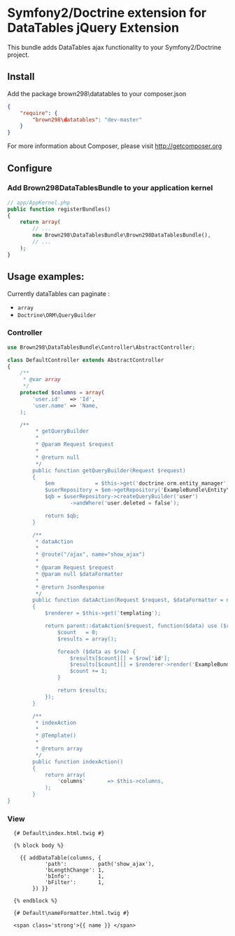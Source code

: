 # Symfony2/Doctrine extension for DataTables jQuery Extension

This bundle adds DataTables ajax functionality to your Symfony2/Doctrine project.

## Install
Add the package brown298\datatables to your composer.json
```json
{
    "require": {
        "brown298\datatables": "dev-master"
    }
}
```
For more information about Composer, please visit http://getcomposer.org

## Configure

### Add Brown298DataTablesBundle to your application kernel

```php
// app/AppKernel.php
public function registerBundles()
{
    return array(
        // ...
        new Brown298\DataTablesBundle\Brown298DataTablesBundle(),
        // ...
    );
}
```

## Usage examples:

Currently dataTables can paginate :

- `array`
- `Doctrine\ORM\QueryBuilder`

### Controller

```php
use Brown298\DataTablesBundle\Controller\AbstractController;

class DefaultController extends AbstractController
{
    /**
     * @var array
     */
    protected $columns = array(
        'user.id'   => 'Id',
        'user.name' => 'Name,
    );

    /**
         * getQueryBuilder
         *
         * @param Request $request
         *
         * @return null
         */
        public function getQueryBuilder(Request $request)
        {
            $em             = $this->get('doctrine.orm.entity_manager')
            $userRepository = $em->getRepository('ExampleBundle\Entity\User');
            $qb = $userRepository->createQueryBuilder('user')
                    ->andWhere('user.deleted = false');

            return $qb;
        }

        /**
         * dataAction
         *
         * @route("/ajax", name="show_ajax")
         *
         * @param Request $request
         * @param null $dataFormatter
         *
         * @return JsonResponse
         */
        public function dataAction(Request $request, $dataFormatter = null)
        {
            $renderer = $this->get('templating');

            return parent::dataAction($request, function($data) use ($renderer) {
                $count   = 0;
                $results = array();

                foreach ($data as $row) {
                    $results[$count][] = $row['id'];
                    $results[$count][] = $renderer->render('ExampleBundle:Default:nameFormatter.html.twig', array('name' => $row['name']));
                    $count += 1;
                }

                return $results;
            });
        }

        /**
         * indexAction
         *
         * @Template()
         *
         * @return array
         */
        public function indexAction()
        {
            return array(
                'columns'       => $this->columns,
            );
        }
}
```

### View

```jinja
  {# Default\index.html.twig #}

  {% block body %}

    {{ addDataTable(columns, {
            'path':          path('show_ajax'),
            'bLengthChange': 1,
            'bInfo':         1,
            'bFilter':       1,
        }) }}

  {% endblock %}
```

```jinja
  {# Default\nameFormatter.html.twig #}

  <span class='strong'>{{ name }} </span>
```
